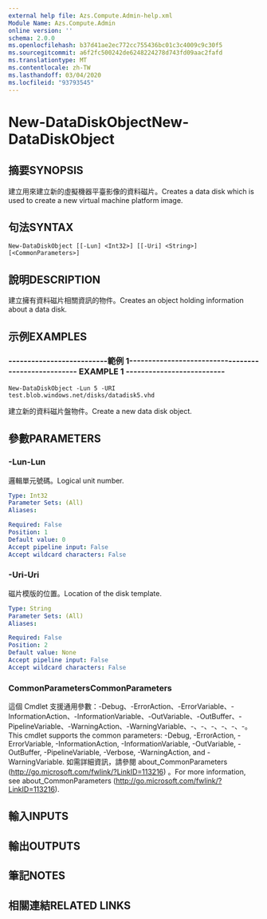 ```yaml
---
external help file: Azs.Compute.Admin-help.xml
Module Name: Azs.Compute.Admin
online version: ''
schema: 2.0.0
ms.openlocfilehash: b37d41ae2ec772cc755436bc01c3c4009c9c30f5
ms.sourcegitcommit: a6f2fc500242de6248224278d743fd09aac2fafd
ms.translationtype: MT
ms.contentlocale: zh-TW
ms.lasthandoff: 03/04/2020
ms.locfileid: "93793545"
---
```

# <span data-ttu-id="6cac5-101">New-DataDiskObject</span><span class="sxs-lookup"><span data-stu-id="6cac5-101">New-DataDiskObject</span></span>

## <span data-ttu-id="6cac5-102">摘要</span><span class="sxs-lookup"><span data-stu-id="6cac5-102">SYNOPSIS</span></span>
<span data-ttu-id="6cac5-103">建立用來建立新的虛擬機器平臺影像的資料磁片。</span><span class="sxs-lookup"><span data-stu-id="6cac5-103">Creates a data disk which is used to create a new virtual machine platform image.</span></span>

## <span data-ttu-id="6cac5-104">句法</span><span class="sxs-lookup"><span data-stu-id="6cac5-104">SYNTAX</span></span>

```
New-DataDiskObject [[-Lun] <Int32>] [[-Uri] <String>] [<CommonParameters>]
```

## <span data-ttu-id="6cac5-105">說明</span><span class="sxs-lookup"><span data-stu-id="6cac5-105">DESCRIPTION</span></span>
<span data-ttu-id="6cac5-106">建立擁有資料磁片相關資訊的物件。</span><span class="sxs-lookup"><span data-stu-id="6cac5-106">Creates an object holding information about a data disk.</span></span>

## <span data-ttu-id="6cac5-107">示例</span><span class="sxs-lookup"><span data-stu-id="6cac5-107">EXAMPLES</span></span>

### <span data-ttu-id="6cac5-108">--------------------------範例 1--------------------------</span><span class="sxs-lookup"><span data-stu-id="6cac5-108">-------------------------- EXAMPLE 1 --------------------------</span></span>
```
New-DataDiskObject -Lun 5 -URI test.blob.windows.net/disks/datadisk5.vhd
```

<span data-ttu-id="6cac5-109">建立新的資料磁片盤物件。</span><span class="sxs-lookup"><span data-stu-id="6cac5-109">Create a new data disk object.</span></span>

## <span data-ttu-id="6cac5-110">參數</span><span class="sxs-lookup"><span data-stu-id="6cac5-110">PARAMETERS</span></span>

### <span data-ttu-id="6cac5-111">-Lun</span><span class="sxs-lookup"><span data-stu-id="6cac5-111">-Lun</span></span>
<span data-ttu-id="6cac5-112">邏輯單元號碼。</span><span class="sxs-lookup"><span data-stu-id="6cac5-112">Logical unit number.</span></span>

```yaml
Type: Int32
Parameter Sets: (All)
Aliases: 

Required: False
Position: 1
Default value: 0
Accept pipeline input: False
Accept wildcard characters: False
```

### <span data-ttu-id="6cac5-113">-Uri</span><span class="sxs-lookup"><span data-stu-id="6cac5-113">-Uri</span></span>
<span data-ttu-id="6cac5-114">磁片模版的位置。</span><span class="sxs-lookup"><span data-stu-id="6cac5-114">Location of the disk template.</span></span>

```yaml
Type: String
Parameter Sets: (All)
Aliases: 

Required: False
Position: 2
Default value: None
Accept pipeline input: False
Accept wildcard characters: False
```

### <span data-ttu-id="6cac5-115">CommonParameters</span><span class="sxs-lookup"><span data-stu-id="6cac5-115">CommonParameters</span></span>
<span data-ttu-id="6cac5-116">這個 Cmdlet 支援通用參數：-Debug、-ErrorAction、-ErrorVariable、-InformationAction、-InformationVariable、-OutVariable、-OutBuffer、-PipelineVariable、-WarningAction、-WarningVariable、-、-、-、-、-、-。</span><span class="sxs-lookup"><span data-stu-id="6cac5-116">This cmdlet supports the common parameters: -Debug, -ErrorAction, -ErrorVariable, -InformationAction, -InformationVariable, -OutVariable, -OutBuffer, -PipelineVariable, -Verbose, -WarningAction, and -WarningVariable.</span></span> <span data-ttu-id="6cac5-117">如需詳細資訊，請參閱 about_CommonParameters (http://go.microsoft.com/fwlink/?LinkID=113216) 。</span><span class="sxs-lookup"><span data-stu-id="6cac5-117">For more information, see about_CommonParameters (http://go.microsoft.com/fwlink/?LinkID=113216).</span></span>

## <span data-ttu-id="6cac5-118">輸入</span><span class="sxs-lookup"><span data-stu-id="6cac5-118">INPUTS</span></span>

## <span data-ttu-id="6cac5-119">輸出</span><span class="sxs-lookup"><span data-stu-id="6cac5-119">OUTPUTS</span></span>

## <span data-ttu-id="6cac5-120">筆記</span><span class="sxs-lookup"><span data-stu-id="6cac5-120">NOTES</span></span>

## <span data-ttu-id="6cac5-121">相關連結</span><span class="sxs-lookup"><span data-stu-id="6cac5-121">RELATED LINKS</span></span>

